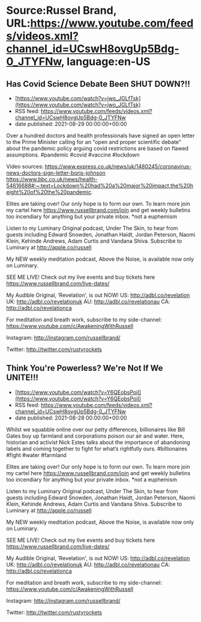 # Source:Russel Brand, URL:https://www.youtube.com/feeds/videos.xml?channel_id=UCswH8ovgUp5Bdg-0_JTYFNw, language:en-US

## Has Covid Science Debate Been SHUT DOWN?!!
 - [https://www.youtube.com/watch?v=jwo_JGLfTsk](https://www.youtube.com/watch?v=jwo_JGLfTsk)
 - RSS feed: https://www.youtube.com/feeds/videos.xml?channel_id=UCswH8ovgUp5Bdg-0_JTYFNw
 - date published: 2021-08-29 00:00:00+00:00

Over a hundred doctors and health professionals have signed an open letter to the Prime Minister calling for an "open and proper scientific debate" about the pandemic policy arguing covid restrictions are based on flawed assumptions. 
#pandemic #covid #vaccine #lockdown 

Video sources: 
https://www.express.co.uk/news/uk/1480245/coronavirus-news-doctors-sign-letter-boris-johnson
https://www.bbc.co.uk/news/health-54616688#:~:text=Lockdown%20had%20a%20major%20impact,the%20height%20of%20the%20pandemic.

Elites are taking over! Our only hope is to form our own. To learn more join my cartel here https://www.russellbrand.com/join and get weekly bulletins too incendiary for anything but your private inbox.
*not a euphemism

Listen to my Luminary Original podcast, Under The Skin, to hear from guests including Edward Snowden, Jonathan Haidt, Jordan Peterson, Naomi Klein, Kehinde Andrews, Adam Curtis and Vandana Shiva.
Subscribe to Luminary at http://apple.co/russell 

My NEW weekly meditation podcast, Above the Noise, is available now only on Luminary.

SEE ME LIVE! Check out my live events and buy tickets here https://www.russellbrand.com/live-dates/ 

My Audible Original, ‘Revelation', is out NOW!
US: http://adbl.co/revelation
UK: http://adbl.co/revelationuk
AU: http://adbl.co/revelationau
CA: http://adbl.co/revelationca

For meditation and breath work, subscribe to my side-channel: 
https://www.youtube.com/c/AwakeningWithRussell

Instagram: 
http://instagram.com/russellbrand/

Twitter: 
http://twitter.com/rustyrockets

## Think You're Powerless? We're Not If We UNITE!!!
 - [https://www.youtube.com/watch?v=Y6QEobsPoiI](https://www.youtube.com/watch?v=Y6QEobsPoiI)
 - RSS feed: https://www.youtube.com/feeds/videos.xml?channel_id=UCswH8ovgUp5Bdg-0_JTYFNw
 - date published: 2021-08-28 00:00:00+00:00

Whilst we squabble online over our petty differences, billionaires like Bill Gates buy up farmland and corporations poison our air and water. Here, historian and activist Nick Estes talks about the importance of abandoning labels and coming together to fight for what’s rightfully ours.
#billionaires #fight #water #farmland

Elites are taking over! Our only hope is to form our own. To learn more join my cartel here https://www.russellbrand.com/join and get weekly bulletins too incendiary for anything but your private inbox.
*not a euphemism

Listen to my Luminary Original podcast, Under The Skin, to hear from guests including Edward Snowden, Jonathan Haidt, Jordan Peterson, Naomi Klein, Kehinde Andrews, Adam Curtis and Vandana Shiva.
Subscribe to Luminary at http://apple.co/russell 

My NEW weekly meditation podcast, Above the Noise, is available now only on Luminary.

SEE ME LIVE! Check out my live events and buy tickets here https://www.russellbrand.com/live-dates/ 

My Audible Original, ‘Revelation', is out NOW!
US: http://adbl.co/revelation
UK: http://adbl.co/revelationuk
AU: http://adbl.co/revelationau
CA: http://adbl.co/revelationca

For meditation and breath work, subscribe to my side-channel: 
https://www.youtube.com/c/AwakeningWithRussell

Instagram: 
http://instagram.com/russellbrand/

Twitter: 
http://twitter.com/rustyrockets

